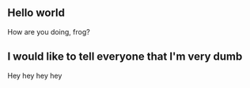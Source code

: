 ## Hello world

How are you doing, frog?

## I would like to tell everyone that I'm very dumb

Hey hey hey hey